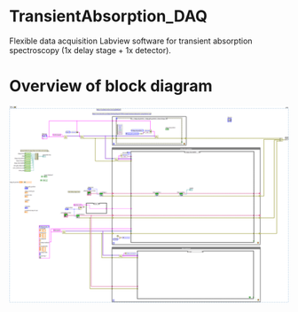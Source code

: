 # TransientAbsorption_DAQ
Flexible data acquisition Labview software for transient absorption spectroscopy (1x delay stage + 1x detector). 


# Overview of block diagram
![bd](snippets/block_diagram_overview.png)
